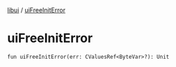 [libui](README.md) / [uiFreeInitError](ui-free-init-error.md)

# uiFreeInitError

`fun uiFreeInitError(err: CValuesRef<ByteVar>?): Unit`